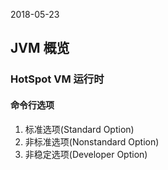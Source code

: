 2018-05-23

## JVM 概览

### HotSpot VM 运行时

#### 命令行选项
1. 标准选项(Standard Option)
2. 非标准选项(Nonstandard Option)
3. 非稳定选项(Developer Option)